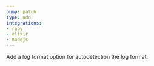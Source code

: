 ```yaml
---
bump: patch
type: add
integrations:
- ruby
- elixir
- nodejs
---
```


Add a log format option for autodetection the log format.
